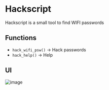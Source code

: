 # Hackscript
Hackscript is a small tool to find WIFI passwords

## Functions
- `hack_wifi_psw()` -> Hack passwords
- `hack_help()` -> Help 

## UI
![image](https://user-images.githubusercontent.com/83907753/201646619-fa8ee789-f761-43ea-9a81-882d5dd4acb9.png)
